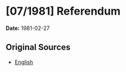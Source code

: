 # [07/1981] Referendum

**Date:** 1981-02-27

## Original Sources

- [English](https://documents.gov.lk/view/acts/1981/2/07-1981_E.pdf)
